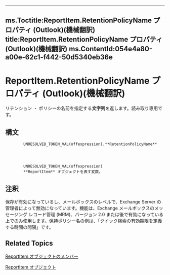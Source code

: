

---
ms.Toctitle:ReportItem.RetentionPolicyName プロパティ (Outlook)(機械翻訳)
title:ReportItem.RetentionPolicyName プロパティ (Outlook)(機械翻訳)
ms.ContentId:054e4a80-a00e-62c1-f442-50d5340eb36e
---
# ReportItem.RetentionPolicyName プロパティ (Outlook)(機械翻訳)




リテンション ・ ポリシーの名前を指定する**文字列**を返します。読み取り専用です。

## 構文

            UNRESOLVED_TOKEN_VAL(offexpression).**RetentionPolicyName**




            UNRESOLVED_TOKEN_VAL(offexpression)
            **ReportItem** オブジェクトを表す変数。



## 注釈
保存が有効になっているし、メールボックスのレベルで、Exchange Server の管理者によって無効になっています。機能は、Exchange メールボックスのメッセージング レコード管理 (MRM)、バージョン 2.0 または後で有効になっている上でのみ使用します。保持ポリシー名の例は、「クイック検索の有効期限を定義する時間の間隔」です。



## Related Topics

[ReportItem オブジェクトのメンバー](5a5662dd-e969-bbd5-129b-44609ba1cf9f.md)

[ReportItem オブジェクト](16ebe336-72e0-42f6-99d3-edecc3ea284d.md)





